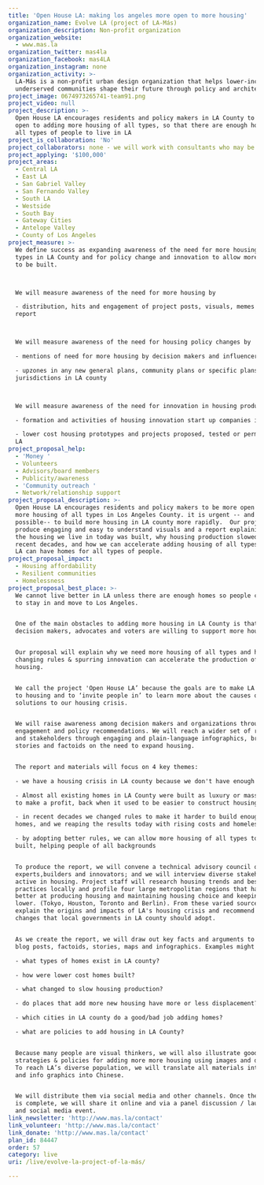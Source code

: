 ```yaml
---
title: 'Open House LA: making los angeles more open to more housing'
organization_name: Evolve LA (project of LA-Más)
organization_description: Non-profit organization
organization_website:
  - www.mas.la
organization_twitter: mas4la
organization_facebook: mas4LA
organization_instagram: none
organization_activity: >-
  LA-Más is a non-profit urban design organization that helps lower-income and
  underserved communities shape their future through policy and architecture.
project_image: 0674973265741-team91.png
project_video: null
project_description: >-
  Open House LA encourages residents and policy makers in LA County to be more
  open to adding more housing of all types, so that there are enough homes for
  all types of people to live in LA
project_is_collaboration: 'No'
project_collaborators: none - we will work with consultants who may be organizations
project_applying: '$100,000'
project_areas:
  - Central LA
  - East LA
  - San Gabriel Valley
  - San Fernando Valley
  - South LA
  - Westside
  - South Bay
  - Gateway Cities
  - Antelope Valley
  - County of Los Angeles
project_measure: >-
  We define success as expanding awareness of the need for more housing of all
  types in LA County and for policy change and innovation to allow more housing
  to be built. 



  We will measure awareness of the need for more housing by 

  - distribution, hits and engagement of project posts, visuals, memes and
  report 



  We will measure awareness of the need for housing policy changes by

  - mentions of need for more housing by decision makers and influencers

  - upzones in any new general plans, community plans or specific plans in
  jurisdictions in LA county



  We will measure awareness of the need for innovation in housing production by

  - formation and activities of housing innovation start up companies in LA 

  - lower cost housing prototypes and projects proposed, tested or permitted in
  LA
project_proposal_help:
  - 'Money '
  - Volunteers
  - Advisors/board members
  - Publicity/awareness
  - 'Community outreach '
  - Network/relationship support
project_proposal_description: >-
  Open House LA encourages residents and policy makers to be more open to adding
  more housing of all types in Los Angeles County. it is urgent -- and
  possible-- to build more housing in LA county more rapidly.  Our project will
  produce engaging and easy to understand visuals and a report explaining how
  the housing we live in today was built, why housing production slowed in
  recent decades, and how we can accelerate adding housing of all types so that
  LA can have homes for all types of people.
project_proposal_impact:
  - Housing affordability
  - Resilient communities
  - Homelessness
project_proposal_best_place: >-
  We cannot live better in LA unless there are enough homes so people can afford
  to stay in and move to Los Angeles. 


  One of the main obstacles to adding more housing in LA County is that too few
  decision makers, advocates and voters are willing to support more housing.  


  Our proposal will explain why we need more housing of all types and how
  changing rules & spurring innovation can accelerate the production of more
  housing. 


  We call the project 'Open House LA’ because the goals are to make LA more open
  to housing and to ‘invite people in’ to learn more about the causes of and
  solutions to our housing crisis. 


  We will raise awareness among decision makers and organizations through
  engagement and policy recommendations. We will reach a wider set of residents
  and stakeholders through engaging and plain-language infographics, brief
  stories and factoids on the need to expand housing. 


  The report and materials will focus on 4 key themes:

  - we have a housing crisis in LA county because we don't have enough housing 

  - Almost all existing homes in LA County were built as luxury or mass housing,
  to make a profit, back when it used to be easier to construct housing 

  - in recent decades we changed rules to make it harder to build enough new
  homes, and we reaping the results today with rising costs and homelessness

  - by adopting better rules, we can allow more housing of all types to be
  built, helping people of all backgrounds


  To produce the report, we will convene a technical advisory council of
  experts,builders and innovators; and we will interview diverse stakeholders
  active in housing. Project staff will research housing trends and best
  practices locally and profile four large metropolitan regions that have done
  better at producing housing and maintaining housing choice and keeping costs
  lower. (Tokyo, Houston, Toronto and Berlin). From these varied sources we will
  explain the origins and impacts of LA's housing crisis and recommend policy
  changes that local governments in LA county should adopt. 


  As we create the report, we will draw out key facts and arguments to share as
  blog posts, factoids, stories, maps and infographics. Examples might include:

  - what types of homes exist in LA county?

  - how were lower cost homes built?

  - what changed to slow housing production?

  - do places that add more new housing have more or less displacement?

  - which cities in LA county do a good/bad job adding homes?

  - what are policies to add housing in LA County?


  Because many people are visual thinkers, we will also illustrate good
  strategies & policies for adding more more housing using images and diagrams.
  To reach LA’s diverse population, we will translate all materials into Spanish
  and info graphics into Chinese. 


  We will distribute them via social media and other channels. Once the report
  is complete, we will share it online and via a panel discussion / launch event
  and social media event.
link_newsletter: 'http://www.mas.la/contact'
link_volunteer: 'http://www.mas.la/contact'
link_donate: 'http://www.mas.la/contact'
plan_id: 84447
order: 57
category: live
uri: /live/evolve-la-project-of-la-más/

---
```

